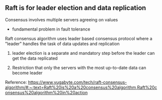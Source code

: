 ## Raft is for leader election and data replication 

Consensus involves multiple servers agreeing on values
- fundamental problem in fault tolerance 


Raft consensus algorithm uses leader based consensus protocol where a "leader" handles the task of data updates and replication

1) leader election is a separate and mandatory step before the leader can get the data replicated 

2) Restriction that only the servers with the most up-to-date data can become leader

Reference: https://www.yugabyte.com/tech/raft-consensus-algorithm/#:~:text=Raft%20is%20a%20consensus%20algorithm,Raft%20consensus%20algorithm%20in%20action
